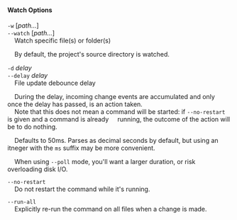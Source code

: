 #### Watch Options

`-w` [*path...*]  
`--watch` [*path...*]  
&nbsp;&nbsp;&nbsp;&nbsp;Watch specific file(s) or folder(s)

&nbsp;&nbsp;&nbsp;&nbsp;By default, the project's source directory is watched.

`-d` *delay*  
`--delay` *delay*  
&nbsp;&nbsp;&nbsp;&nbsp;File update debounce delay

&nbsp;&nbsp;&nbsp;&nbsp;During the delay, incoming change events are accumulated and only once the delay has passed, is an action taken.  
&nbsp;&nbsp;&nbsp;&nbsp;Note that this does not mean a command will be started: if `--no-restart` is given and a command is already
&nbsp;&nbsp;&nbsp;&nbsp;running, the outcome of the action will be to do nothing.

&nbsp;&nbsp;&nbsp;&nbsp;Defaults to 50ms. Parses as decimal seconds by default, but using an itneger with the `ms` suffix may be more convenient.

&nbsp;&nbsp;&nbsp;&nbsp;When using `--poll` mode, you'll want a larger duration, or risk overloading disk I/O.

`--no-restart`  
&nbsp;&nbsp;&nbsp;&nbsp;Do not restart the command while it's running.

`--run-all`  
&nbsp;&nbsp;&nbsp;&nbsp;Explicitly re-run the command on all files when a change is made.
